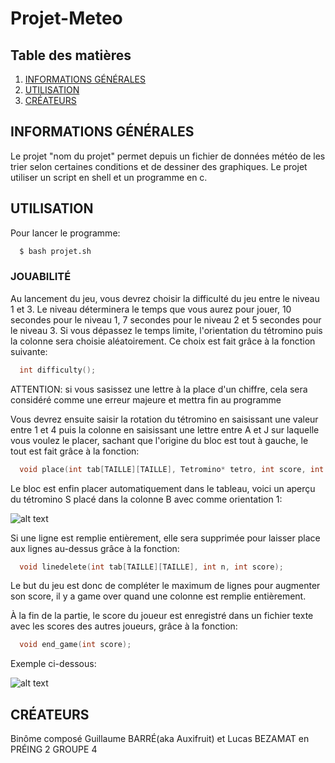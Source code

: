# Projet-Meteo


## Table des matières
1. [INFORMATIONS GÉNÉRALES](#informations-générales)
2. [UTILISATION](#utilisation)
3. [CRÉATEURS](#créateurs)

## INFORMATIONS GÉNÉRALES

Le projet "nom du projet" permet depuis un fichier de données météo de les trier selon certaines conditions et de dessiner des graphiques. Le projet utiliser un script en shell et un programme en c.

## UTILISATION

Pour lancer le programme:
```bash
  $ bash projet.sh
```
### JOUABILITÉ

Au lancement du jeu, vous devrez choisir la difficulté du jeu entre le niveau 1 et 3. Le niveau déterminera le temps que vous aurez pour jouer, 10 secondes pour le niveau 1, 7 secondes pour le niveau 2 et 5 secondes pour le niveau 3. Si vous dépassez le temps limite, l'orientation du tétromino puis la colonne sera choisie aléatoirement. Ce choix est fait grâce à la fonction suivante:
```c
  int difficulty();
```

ATTENTION: si vous sasissez une lettre à la place d'un chiffre, cela sera considéré comme une erreur majeure et mettra fin au programme

Vous devrez ensuite saisir la rotation du tétromino en saisissant une valeur entre 1 et 4 puis la colonne en saisissant une lettre entre A et J sur laquelle vous voulez le placer, sachant que l'origine du bloc est tout à gauche, le tout est fait grâce à la fonction:
```c
  void place(int tab[TAILLE][TAILLE], Tetromino* tetro, int score, int level);
```
Le bloc est enfin placer automatiquement dans le tableau, voici un aperçu du tétromino S placé dans la colonne B avec comme orientation 1:

![alt text](https://github.com/Auxifruit/tetris-projet/blob/image/GRID01.png "Exemple tableau")

Si une ligne est remplie entièrement, elle sera supprimée pour laisser place aux lignes au-dessus grâce à la fonction:
```c
  void linedelete(int tab[TAILLE][TAILLE], int n, int score);
```

Le but du jeu est donc de compléter le maximum de lignes pour augmenter son score, il y a game over quand une colonne est remplie entièrement.

À la fin de la partie, le score du joueur est enregistré dans un fichier texte avec les scores des autres joueurs, grâce à la fonction:
```c
  void end_game(int score);
```

Exemple ci-dessous:

![alt text](https://github.com/Auxifruit/tetris-projet/blob/image/GAME-OVER.png "Exemple game over")

## CRÉATEURS

Binôme composé Guillaume BARRÉ(aka Auxifruit) et Lucas BEZAMAT en PRÉING 2 GROUPE 4
